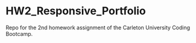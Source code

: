 # HW2_Responsive_Portfolio
Repo for the 2nd homework assignment of the Carleton University Coding Bootcamp.
